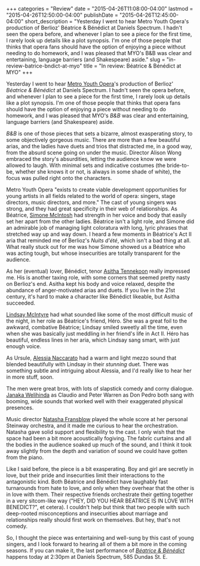 +++
categories = "Review"
date = "2015-04-26T11:08:00-04:00"
lastmod = "2015-04-26T12:50:00-04:00"
publishDate = "2015-04-26T12:45:00-04:00"
short_description = "Yesterday I went to hear Metro Youth Opera's production of Berlioz' Béatrice & Bénédict at Daniels Spectrum. I hadn't seen the opera before, and whenever I plan to see a piece for the first time, I rarely look up details like a plot synopsis. I'm one of those people that thinks that opera fans should have the option of enjoying a piece without needing to do homework, and I was pleased that MYO's B&B was clear and entertaining, language barriers (and Shakespeare) aside."
slug = "in-review-batrice-bndict-at-myo"
title = "In review: Béatrice &amp; Bénédict at MYO"
+++

Yesterday I went to hear [Metro Youth Opera](http://www.metroyouthopera.ca/)'s production of Berlioz' *Béatrice & Bénédict* at Daniels Spectrum. I hadn't seen the opera before, and whenever I plan to see a piece for the first time, I rarely look up details like a plot synopsis. I'm one of those people that thinks that opera fans should have the option of enjoying a piece without needing to do homework, and I was pleased that MYO's *B&B* was clear and entertaining, language barriers (and Shakespeare) aside.

*B&B* is one of those pieces that sets a bizarre, almost exasperating story, to some objectively gorgeous music. There are more than a few beautiful arias, and the ladies have duets and trios that distracted me, in a good way, from the absurd scene going on under the music. Director Alison Wong embraced the story's absurdities, letting the audience know we were allowed to laugh. With minimal sets and indicative costumes (the bride-to-be, whether she knows it or not, is always in some shade of white), the focus was pulled right onto the characters.

Metro Youth Opera "exists to create viable development opportunities for young artists in all fields related to the world of opera: singers, stage directors, music directors, and more." The cast of young singers was strong, and they had great specificity in their web of relationships. As Béatrice, [Simone McIntosh](https://twitter.com/Smcintosh91) had strength in her voice and body that easily set her apart from the other ladies. Béatrice isn't a light role, and Simone did an admirable job of managing light coloratura with long, lyric phrases that stretched way up and way down. I heard a few moments in Béatrice's Act II aria that reminded me of Berlioz's *Nuits d'été*, which isn't a bad thing at all. What really stuck out for me was how Simone showed us a Béatrice who was acting tough, but whose insecurities are totally transparent for the audience.

As her (eventual) lover, Bénédict, tenor [Asitha Tennekoon](https://twitter.com/asithatennekoon) really impressed me. His is another taxing role, with some corners that seemed pretty nasty on Berlioz's end. Asitha kept his body and voice relaxed, despite the abundance of anger-motivated arias and duets. If you live in the 21st century, it's hard to make a character like Bénédict likeable, but Asitha succeeded.

[Lindsay McIntyre](https://twitter.com/lindsaymariamc) had what sounded like some of the most difficult music of the night, in her role as Béatrice's friend, Héro. She was a great foil to the awkward, combative Béatrice; Lindsay smiled sweetly all the time, even when she was basically just meddling in her friend's life in Act II. Héro has beautiful, endless lines in her aria, which Lindsay sang smart, with just enough voice. 

As Ursule, [Alessia Naccarato](https://twitter.com/alinaccs) had a warm and light mezzo sound that blended beautifully with Lindsay in their *stunning* duet. There was something subtle and intriguing about Alessia, and I'd really like to hear her in more stuff, soon.

The men were great bros, with lots of slapstick comedy and corny dialogue. [Janaka Welihinda](https://twitter.com/JanakaGW) as Claudio and Peter Warren as Don Pedro both sang with booming, wide sounds that worked well with their exaggerated physical presences. 

Music director [Natasha Fransblow](https://twitter.com/tashfrans) played the whole score at her personal Steinway orchestra, and it made me curious to hear the orchestration. Natasha gave solid support and flexibility to the cast. I only wish that the space had been a bit more acoustically fogiving. The fabric curtains and all the bodies in the audience soaked up much of the sound, and I think it took away slightly from the depth and variation of sound we could have gotten from the piano. 

Like I said before, the piece is a bit exasperating. Boy and girl are secretly in love, but their pride and insecurities limit their interactions to the antagonistic kind. Both Béatrice and Bénédict have laughably fast turnarounds from hate to love, and only when they overhear that the other is in love with them. Their respective friends orchestrate their getting together in a very sitcom-like way ("HEY, DID YOU HEAR BEATRICE IS IN LOVE WITH BENEDICT?", et cetera). I couldn't help but think that two people with such deep-rooted misconceptions and insecurities about marriage and relationships really should first work on themselves. But hey, that's not comedy.

So, I thought the piece was entertaining and well-sung by this cast of young singers, and I look forward to hearing all of them a bit more in the coming seasons. If you can make it, the last performance of [*Béatrice & Bénédict*](http://www.metroyouthopera.ca/201415-season/) happens today at 2:30pm at Daniels Spectrum, 585 Dundas St. E.
